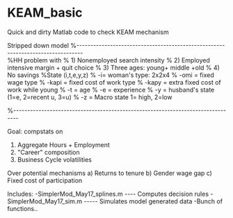 # KEAM_basic
Quick and dirty Matlab code to check KEAM mechanism

Stripped down model
%--------------------------------------------------------------------------------    
%HH problem with 
%   1) Nonemployed search intensity 
%   2) Employed intensive margin + quit choice
%   3) Three ages: young+ middle +old
%   4) No savings
%State (i,t,e,y,z)
%   -i= woman's type: 2x2x4
%       -omi = fixed wage type
%       -kapi =  fixed cost of work type
%       -kapy = extra fixed cost of work while young
%   -t = age
%   -e = experience
%   -y = husband's state (1=e, 2=recent u, 3=u)
%   -z = Macro state 1= high, 2=low

%--------------------------------------------------------------------------------

Goal: compstats on
  1) Aggregate Hours + Employment
  2) "Career" composition
  3) Business Cycle volatilities
  
Over potential mechanisms
  a) Returns to tenure
  b) Gender wage gap
  c) Fixed cost of participation
  
Includes:
    -SimplerMod_May17_splines.m  ---- Computes decision rules
    -SimplerMod_May17_sim.m   ----- Simulates model generated data
    -Bunch of functions..
